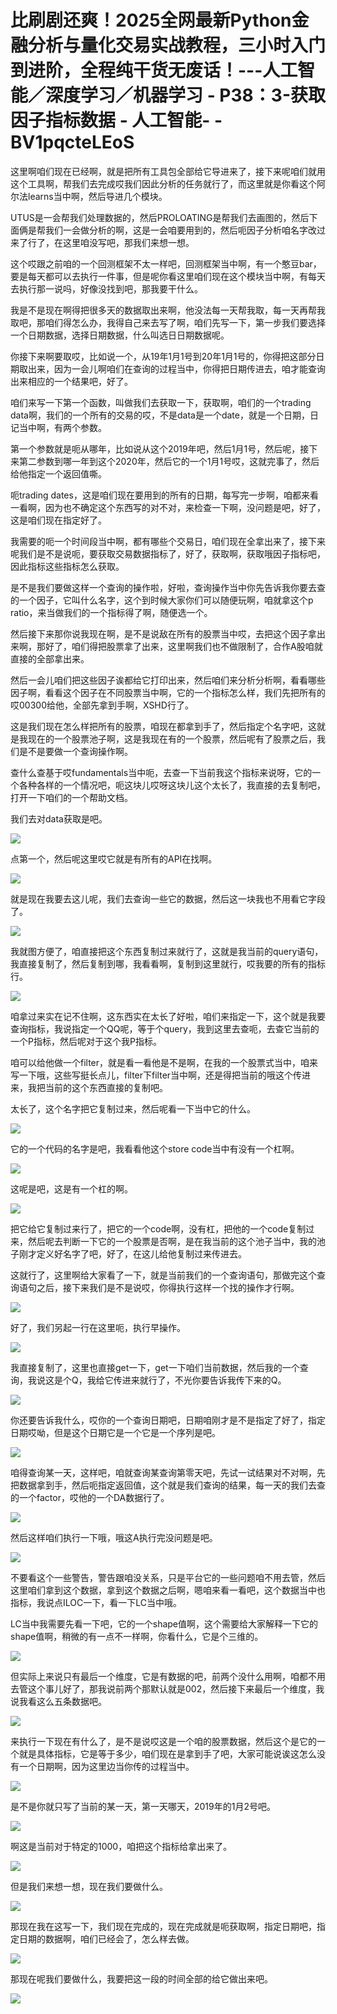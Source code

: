 # 比刷剧还爽！2025全网最新Python金融分析与量化交易实战教程，三小时入门到进阶，全程纯干货无废话！---人工智能／深度学习／机器学习 - P38：3-获取因子指标数据 - 人工智能- - BV1pqcteLEoS

这里啊咱们现在已经啊，就是把所有工具包全部给它导进来了，接下来呢咱们就用这个工具啊，帮我们去完成哎我们因此分析的任务就行了，而这里就是你看这个阿尔法learns当中啊，然后导进几个模块。

UTUS是一会帮我们处理数据的，然后PROLOATING是帮我们去画图的，然后下面俩是帮我们一会做分析的啊，这是一会咱要用到的，然后呃因子分析咱名字改过来了行了，在这里咱没写吧，那我们来想一想。

这个哎跟之前咱的一个回测框架不太一样吧，回测框架当中啊，有一个憨豆bar，要是每天都可以去执行一件事，但是呢你看这里咱们现在这个模块当中啊，有每天去执行那一说吗，好像没找到吧，那我要干什么。

我是不是现在啊得把很多天的数据取出来啊，他没法每一天帮我取，每一天再帮我取吧，那咱们得怎么办，我得自己来去写了啊，咱们先写一下，第一步我们要选择一个日期数据，选择日期数据，什么叫选日日期数据呢。

你接下来啊要取哎，比如说一个，从19年1月1号到20年1月1号的，你得把这部分日期取出来，因为一会儿啊咱们在查询的过程当中，你得把日期传进去，咱才能查询出来相应的一个结果吧，好了。

咱们来写一下第一个函数，叫做我们去获取一下，获取啊，咱们的一个trading data啊，我们的一个所有的交易的哎，不是data是一个date，就是一个日期，日记当中啊，有两个参数。

第一个参数就是呃从哪年，比如说从这个2019年吧，然后1月1号，然后呢，接下来第二参数到哪一年到这个2020年，然后它的一个1月1号哎，这就完事了，然后给他指定一个返回值嘶。

呃trading dates，这是咱们现在要用到的所有的日期，每写完一步啊，咱都来看一看啊，因为也不确定这个东西写的对不对，来检查一下啊，没问题是吧，好了，这是咱们现在指定好了。

我需要的呃一个时间段当中啊，都有哪些个交易日，咱们现在全拿出来了，接下来呢我们是不是说呃，要获取交易数据指标了，好了，获取啊，获取哦因子指标吧，因此指标这些指标怎么获取。

是不是我们要做这样一个查询的操作啦，好啦，查询操作当中你先告诉我你要去查的一个因子，它叫什么名字，这个到时候大家你们可以随便玩啊，咱就拿这个p ratio，来当做我们的一个指标得了啊，随便选一个。

然后接下来那你说我现在啊，是不是说敌在所有的股票当中哎，去把这个因子拿出来啊，那好了，咱们得把股票拿了出来，这里啊我们也不做限制了，合作A股咱就直接的全部拿出来。

然后一会儿咱们把这些因子诶都给它打印出来，然后咱们来分析分析啊，看看哪些因子啊，看看这个因子在不同股票当中啊，它的一个指标怎么样，我们先把所有的哎00300给他，全部先拿到手啊，XSHD行了。

这是我们现在怎么样把所有的股票，咱现在都拿到手了，然后指定个名字吧，这就是我现在的一个股票池子啊，这是我现在有的一个股票，然后呢有了股票之后，我们是不是要做一个查询操作啊。

查什么查基于哎fundamentals当中呃，去查一下当前我这个指标来说呀，它的一个各种各样的一个情况吧，呃这块儿哎呀这块儿这个太长了，我直接的去复制吧，打开一下咱们的一个帮助文档。

我们去对data获取是吧。

![](img/4d5360140194a79c7b3f94431a91aa2b_1.png)

点第一个，然后呢这里哎它就是有所有的API在找啊。

![](img/4d5360140194a79c7b3f94431a91aa2b_3.png)

就是现在我要去这儿呢，我们去查询一些它的数据，然后这一块我也不用看它字段了。

![](img/4d5360140194a79c7b3f94431a91aa2b_5.png)

我就图方便了，咱直接把这个东西复制过来就行了，这就是我当前的query语句，我直接复制了，然后复制到哪，我看看啊，复制到这里就行，哎我要的所有的指标行。



![](img/4d5360140194a79c7b3f94431a91aa2b_7.png)

咱拿过来实在记不住啊，这东西实在太长了好啦，咱们来指定一下，这个就是我要查询指标，我说指定一个QQ呢，等于个query，我到这里去查呃，去查它当前的一个P指标，然后呢对于这个我P指标。

咱可以给他做一个filter，就是看一看他是不是啊，在我的一个股票式当中，咱来写一下哦，这些写挺长点儿，filter下filter当中啊，还是得把当前的哦这个传进来，我把当前的这个东西直接的复制吧。

太长了，这个名字把它复制过来，然后呢看一下当中它的什么。

![](img/4d5360140194a79c7b3f94431a91aa2b_9.png)

它的一个代码的名字是吧，我看看他这个store code当中有没有一个杠啊。

![](img/4d5360140194a79c7b3f94431a91aa2b_11.png)

这呢是吧，这是有一个杠的啊。

![](img/4d5360140194a79c7b3f94431a91aa2b_13.png)

把它给它复制过来行了，把它的一个code啊，没有杠，把他的一个code复制过来，然后呢去判断一下它的一个股票是否啊，是在我当前的这个池子当中，我的池子刚才定义好名字了吧，好了，在这儿给他复制过来传进去。

这就行了，这里啊给大家看了一下，就是当前我们的一个查询语句，那做完这个查询语句之后，接下来我们是不是说哎，你得执行这样一个找的操作才行啊。



![](img/4d5360140194a79c7b3f94431a91aa2b_15.png)

好了，我们另起一行在这里呃，执行早操作。

![](img/4d5360140194a79c7b3f94431a91aa2b_17.png)

我直接复制了，这里也直接get一下，get一下咱们当前数据，然后我的一个查询，我说这是个Q，我给它传进来就行了，不光你要告诉我传下来的Q。



![](img/4d5360140194a79c7b3f94431a91aa2b_19.png)

你还要告诉我什么，哎你的一个查询日期吧，日期咱刚才是不是指定了好了，指定日期哎呦，但是这个日期它是一个它是一个序列是吧。



![](img/4d5360140194a79c7b3f94431a91aa2b_21.png)

咱得查询某一天，这样吧，咱就查询某查询第零天吧，先试一试结果对不对啊，先把数据拿到手，然后呃指定返回值，这个就是我们查询的结果，每一天的我们去查的一个factor，哎他的一个DA数据行了。



![](img/4d5360140194a79c7b3f94431a91aa2b_23.png)

然后这样咱们执行一下哦，哦这A执行完没问题是吧。

![](img/4d5360140194a79c7b3f94431a91aa2b_25.png)

不要看这个一些警告，警告跟咱没关系，只是平台它的一些问题咱不用去管，然后这里咱们拿到这个数据，拿到这个数据之后啊，嗯咱来看一看吧，这个数据当中也指标，我说点ILOC一下，看一下LC当中哦。

LC当中我需要先看一下吧，它的一个shape值啊，这个需要给大家解释一下它的shape值啊，稍微的有一点不一样啊，你看什么，它是个三维的。



![](img/4d5360140194a79c7b3f94431a91aa2b_27.png)

但实际上来说只有最后一个维度，它是有数据的吧，前两个没什么用啊，咱都不用去管这个事儿好了，那我说前两个那默认就是002，然后接下来最后一个维度，我说我看这么五条数据吧。



![](img/4d5360140194a79c7b3f94431a91aa2b_29.png)

来执行一下现在有什么了，是不是说哎这是一个咱的股票数据，然后这个是它的一个就是具体指标，它是等于多少，咱们现在是拿到手了吧，大家可能说诶这怎么没有一个日期啊，因为这里边当你传的过程当中。



![](img/4d5360140194a79c7b3f94431a91aa2b_31.png)

是不是你就只写了当前的某一天，第一天哪天，2019年的1月2号吧。

![](img/4d5360140194a79c7b3f94431a91aa2b_33.png)

啊这是当前对于特定的1000，咱把这个指标给拿出来了。

![](img/4d5360140194a79c7b3f94431a91aa2b_35.png)

但是我们来想一想，现在我们要做什么。

![](img/4d5360140194a79c7b3f94431a91aa2b_37.png)

那现在我在这写一下，我们现在完成的，现在完成就是呃获取啊，指定日期吧，指定日期的数据啊，咱们已经会了，怎么样去做。



![](img/4d5360140194a79c7b3f94431a91aa2b_39.png)

那现在呢我们要做什么，我要把这一段的时间全部的给它做出来吧。

![](img/4d5360140194a79c7b3f94431a91aa2b_41.png)